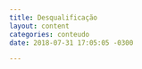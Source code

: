 ```yaml
---
title: Desqualificação
layout: content
categories: conteudo
date: 2018-07-31 17:05:05 -0300

---
```

